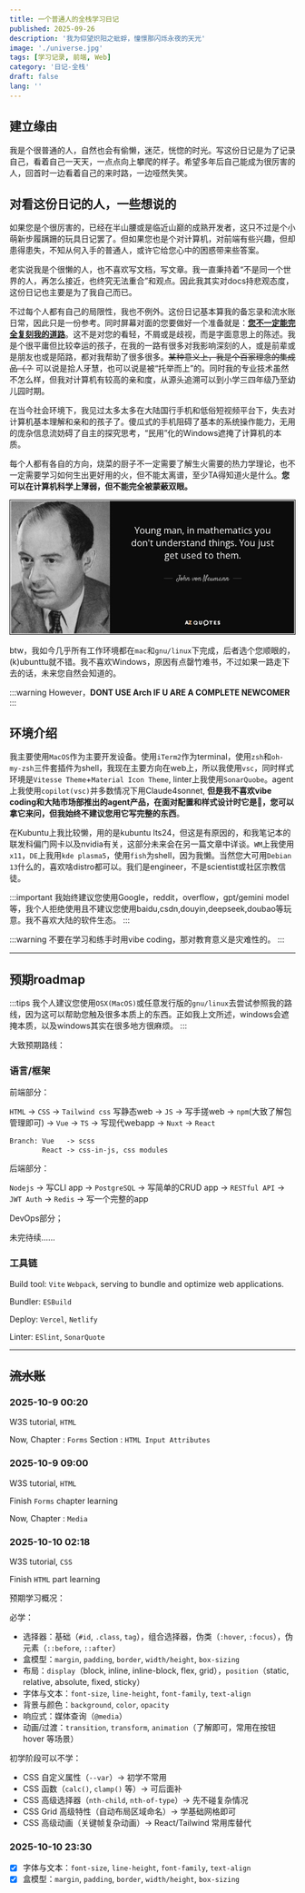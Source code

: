 ```yaml
---
title: 一个普通人的全栈学习日记
published: 2025-09-26
description: '我为仰望炽阳之蚍蜉，憧憬那闪烁永夜的天光'
image: './universe.jpg'
tags: [学习记录, 前端, Web]
category: '日记-全栈'
draft: false 
lang: ''
---
```

## 建立缘由

我是个很普通的人，自然也会有偷懒，迷茫，恍惚的时光。写这份日记是为了记录自己，看着自己一天天，一点点向上攀爬的样子。希望多年后自己能成为很厉害的人，回首时一边看着自己的来时路，一边哑然失笑。

## 对看这份日记的人，一些想说的

如果您是个很厉害的，已经在半山腰或是临近山巅的成熟开发者，这只不过是个小萌新步履蹒跚的玩具日记罢了。但如果您也是个对计算机，对前端有些兴趣，但却患得患失，不知从何入手的普通人，或许它给您心中的困惑带来些答案。

老实说我是个很懒的人，也不喜欢写文档，写文章。我一直秉持着“不是同一个世界的人，再怎么接近，也终究无法重合”和观点。因此我其实对docs持悲观态度，这份日记也主要是为了我自己而已。

不过每个人都有自己的局限性，我也不例外。这份日记基本算我的备忘录和流水账日常，因此只是一份参考。同时屏幕对面的您要做好一个准备就是：**<u>您不一定能完全复刻我的道路</u>**。这不是对您的看轻，不屑或是歧视，而是字面意思上的陈述。我是个很平庸但比较幸运的孩子，在我的一路有很多对我影响深刻的人，或是前辈或是朋友也或是陌路，都对我帮助了很多很多。~~某种意义上，我是个百家理念的集成品（？~~ 可以说是拾人牙慧，也可以说是被“托举而上”的。同时我的专业技术虽然不怎么样，但我对计算机有较高的亲和度，从源头追溯可以到小学三四年级乃至幼儿园时期。

在当今社会环境下，我见过太多太多在大陆国行手机和低俗短视频平台下，失去对计算机基本理解和亲和的孩子了。傻瓜式的手机阻碍了基本的系统操作能力，无用的庞杂信息流妨碍了自主的探究思考，“民用”化的Windows遮掩了计算机的本质。

每个人都有各自的方向，烧菜的厨子不一定需要了解生火需要的热力学理论，也不一定需要学习如何生出更好用的火，但不能太离谱，至少TA得知道火是什么。**您可以在计算机科学上薄弱，但不能完全被蒙蔽双眼。**

![math](./math.png)

btw，我如今几乎所有工作环境都在`mac`和`gnu/linux`下完成，后者选个您顺眼的，(k)ubunttu就不错。我不喜欢Windows，原因有点罄竹难书，不过如果一路走下去的话，未来您自然会知道的。

:::warning
However，**DONT USE Arch IF U ARE A COMPLETE NEWCOMER**
:::

## 环境介绍

我主要使用`MacOS`作为主要开发设备。使用`iTerm2`作为terminal，使用`zsh`和`oh-my-zsh`三件套插件为shell，我现在主要方向在web上，所以我使用`vsc`，同时样式环境是`Vitesse Theme`+`Material Icon Theme`, linter上我使用`SonarQuobe`。agent上我使用`copilot(vsc)`并多数情况下用Claude4sonnet, **但是我不喜欢vibe coding和大陆市场部推出的agent产品，在面对配置和样式设计时它是💩，您可以拿它来问，但我始终不建议您用它写完整的东西**。

在Kubuntu上我比较懒，用的是kubuntu lts24，但这是有原因的，和我笔记本的联发科偏门网卡以及nvidia有关，这部分未来会在另一篇文章中详谈。`WM`上我使用`x11`，`DE`上我用`kde plasma5`，使用`fish`为shell，因为我懒。当然您大可用`Debian 13`什么的，喜欢啥distro都可以。我们是engineer，不是scientist或社区宗教信徒。

:::important
我始终建议您使用Google，reddit，overflow，gpt/gemini model等，我个人拒绝使用且不建议您使用baidu,csdn,douyin,deepseek,doubao等玩意。我不喜欢大陆的软件生态。
:::

:::warning
不要在学习和练手时用vibe coding，那对教育意义是灾难性的。
:::

------

## 预期roadmap

:::tips
我个人建议您使用`OSX(MacOS)`或任意发行版的`gnu/linux`去尝试参照我的路线，因为这可以帮助您触及很多本质上的东西。正如我上文所述，windows会遮掩本质，以及windows其实在很多地方很麻烦。
:::

大致预期路线：

### 语言/框架

前端部分：

`HTML` -> `CSS` -> `Tailwind css` 写静态web -> `JS` -> 写手搓web -> `npm`(大致了解包管理即可) -> `Vue` -> `TS` -> 写现代webapp -> `Nuxt` -> `React`

```
Branch: Vue   -> scss
        React -> css-in-js, css modules
```

后端部分：

`Nodejs` -> 写CLI app -> `PostgreSQL` -> 写简单的CRUD app -> `RESTful API` -> `JWT Auth` -> `Redis` -> 写一个完整的app

DevOps部分；

未完待续......

### 工具链

Build tool: `Vite` `Webpack`, serving to bundle and optimize web applications.

Bundler: `ESBuild`

Deploy: `Vercel`, `Netlify`

Linter: `ESlint`, `SonarQuote`

------

## ~~流水账~~

### 2025-10-9  00:20

W3S tutorial, `HTML`

Now, Chapter : `Forms` Section : `HTML Input Attributes`

### 2025-10-9  09:00

W3S tutorial, `HTML`

Finish `Forms` chapter learning

Now, Chapter : `Media` 

### 2025-10-10  02:18

W3S tutorial, `CSS`

Finish `HTML` part learning

预期学习概况：

必学：

- 选择器：基础（`#id`, `.class`, `tag`），组合选择器，伪类（`:hover`, `:focus`），伪元素（`::before`, `::after`）
- 盒模型：`margin`, `padding`, `border`, `width/height`, `box-sizing`
- 布局：`display`（block, inline, inline-block, flex, grid），`position`（static, relative, absolute, fixed, sticky）
- 字体与文本：`font-size`, `line-height`, `font-family`, `text-align`
- 背景与颜色：`background`, `color`, `opacity`
- 响应式：媒体查询（`@media`）
- 动画/过渡：`transition`, `transform`, `animation`（了解即可，常用在按钮 hover 等场景）

初学阶段可以不学：

- CSS 自定义属性（`--var`）→ 初学不常用
- CSS 函数（`calc()`, `clamp()` 等）→ 可后面补
- CSS 高级选择器（`nth-child`, `nth-of-type`）→ 先不碰复杂情况
- CSS Grid 高级特性（自动布局区域命名）→ 学基础网格即可
- CSS 高级动画（关键帧复杂动画）→ React/Tailwind 常用库替代

### 2025-10-10 23:30

- [x] 字体与文本：`font-size`, `line-height`, `font-family`, `text-align`
- [x] 盒模型：`margin`, `padding`, `border`, `width/height`, `box-sizing`
